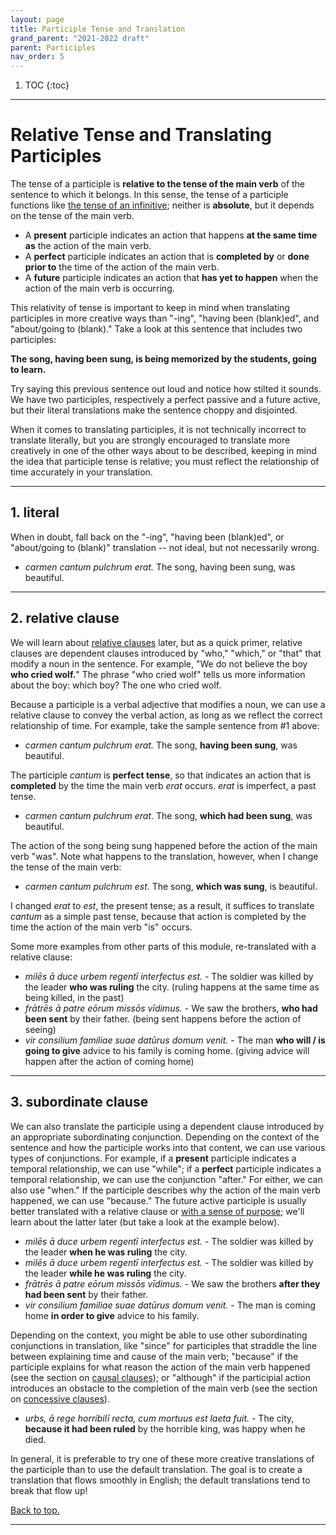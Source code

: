 ```yaml
---
layout: page
title: Participle Tense and Translation
grand_parent: "2021-2022 draft"
parent: Participles
nav_order: 5
---
```


1. TOC
{:toc}

***

# Relative Tense and Translating Participles

The tense of a participle is **relative to the tense of the main verb** of the sentence to which it belongs. In this sense, the tense of a participle functions like [the tense of an infinitive](../../06-indirect-statement#time-in-indirect-statement); neither is **absolute**, but it depends on the tense of the main verb.

- A **present** participle indicates an action that happens **at the same time as** the action of the main verb.
- A **perfect** participle indicates an action that is **completed by** or **done prior to** the time of the action of the main verb.
- A **future** participle indicates an action that **has yet to happen** when the action of the main verb is occurring.

This relativity of tense is important to keep in mind when translating participles in more creative ways than "-ing", "having been (blank)ed", and "about/going to (blank)." Take a look at this sentence that includes two participles:

**The song, having been sung, is being memorized by the students, going to learn.**

Try saying this previous sentence out loud and notice how stilted it sounds. We have two participles, respectively a perfect passive and a future active, but their literal translations make the sentence choppy and disjointed.

When it comes to translating participles, it is not technically incorrect to translate literally, but you are strongly encouraged to translate more creatively in one of the other ways about to be described, keeping in mind the idea that participle tense is relative; you must reflect the relationship of time accurately in your translation.

***

## 1. literal

When in doubt, fall back on the "-ing", "having been (blank)ed", or "about/going to (blank)" translation -- not ideal, but not necessarily wrong.

- *carmen cantum pulchrum erat.* The song, having been sung, was beautiful.

***

## 2. relative clause

We will learn about [relative clauses](../../11-relative-clauses/) later, but as a quick primer, relative clauses are dependent clauses introduced by "who," "which," or "that" that modify a noun in the sentence. For example, "We do not believe the boy **who cried wolf.**" The phrase "who cried wolf" tells us more information about the boy: which boy? The one who cried wolf.

Because a participle is a verbal adjective that modifies a noun, we can use a relative clause to convey the verbal action, as long as we reflect the correct relationship of time. For example, take the sample sentence from #1 above:

- *carmen cantum pulchrum erat.* The song, **having been sung**, was beautiful.

The participle *cantum* is **perfect tense**, so that indicates an action that is **completed** by the time the main verb *erat* occurs. *erat* is imperfect, a past tense.

- *carmen cantum pulchrum erat*. The song, **which had been sung**, was beautiful.

The action of the song being sung happened before the action of the main verb "was". Note what happens to the translation, however, when I change the tense of the main verb:

- *carmen cantum pulchrum est*. The song, **which was sung**, is beautiful.

I changed *erat* to *est*, the present tense; as a result, it suffices to translate *cantum* as a simple past tense, because that action is completed by the time the action of the main verb "is" occurs.

Some more examples from other parts of this module, re-translated with a relative clause:
- *milēs ā duce urbem regentī interfectus est.* - The soldier was killed by the leader **who was ruling** the city. (ruling happens at the same time as being killed, in the past)
- *frātrēs ā patre eōrum missōs vīdimus.* - We saw the brothers, **who had been sent** by their father. (being sent happens before the action of seeing)
- *vir consilium familiae suae datūrus domum venit.* - The man **who will / is going to give** advice to his family is coming home. (giving advice will happen after the action of coming home)

***

## 3. subordinate clause

We can also translate the participle using a dependent clause introduced by an appropriate subordinating conjunction. Depending on the context of the sentence and how the participle works into that content, we can use various types of conjunctions. For example, if a **present** participle indicates a temporal relationship, we can use "while"; if a **perfect** participle indicates a temporal relationship, we can use the conjunction "after." For either, we can also use "when." If the participle describes why the action of the main verb happened, we can use "because." The future active participle is usually better translated with a relative clause or [with a sense of purpose](../../12-purpose/); we'll learn about the latter later (but take a look at the example below).

- *milēs ā duce urbem regentī interfectus est.* - The soldier was killed by the leader **when he was ruling** the city.
- *milēs ā duce urbem regentī interfectus est.* - The soldier was killed by the leader **while he was ruling** the city.
- *frātrēs ā patre eōrum missōs vīdimus.* - We saw the brothers **after they had been sent** by their father.
- *vir consilium familiae suae datūrus domum venit.* - The man is coming home **in order to give** advice to his family.

Depending on the context, you might be able to use other subordinating conjunctions in translation, like "since" for participles that straddle the line between explaining time and cause of the main verb; "because" if the participle explains for what reason the action of the main verb happened (see the section on [causal clauses](../../14-causal-concessive/causal/)); or "although" if the participial action introduces an obstacle to the completion of the main verb (see the section on [concessive clauses](../../14-causal-concessive/concessive/)).

- *urbs, ā rege horribilī recta, cum mortuus est laeta fuit.* - The city, **because it had been ruled** by the horrible king, was happy when he died.

In general, it is preferable to try one of these more creative translations of the participle than to use the default translation. The goal is to create a translation that flows smoothly in English; the default translations tend to break that flow up!

[Back to top.](#top)

***
